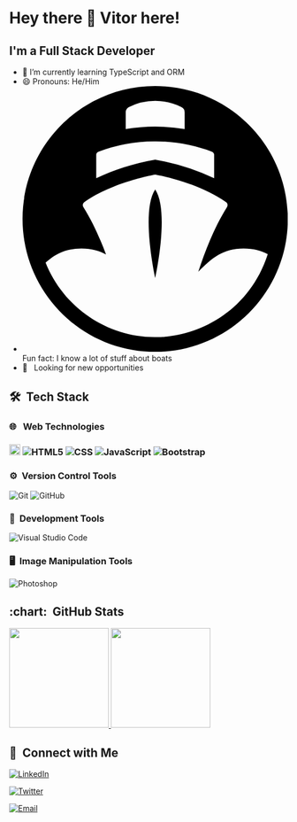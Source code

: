<h1 align: "center"> Hey there 👋 Vitor here!</h1>

## I'm a Full Stack Developer 
- 🌱 I’m currently learning TypeScript and ORM
- 😄 Pronouns: He/Him
- <svg role="img" viewBox="0 0 24 24" xmlns="http://www.w3.org/2000/svg"><path d="M12 0C5.372 0 0 5.372 0 12s5.372 12 12 12 12-5.372 12-12S18.628 0 12 0zm0 1.334c.824 0 1.636.191 2.373.56a.53.53 0 0 1 .294.474v1.519a15.985 15.985 0 0 0-5.334 0V2.368c0-.2.114-.384.294-.474A5.304 5.304 0 0 1 12 1.334zm5.143 4.595c.114.043.19.152.19.274v2.122A20.956 20.956 0 0 0 12 6.648c-1.951.344-3.794.943-5.333 1.677V6.203c0-.122.076-.231.19-.274a14.648 14.648 0 0 1 5.038-.933c1.926-.024 3.725.37 5.248.933zM12 8s3.752.625 6.411 2.482c.145.101.18.299.084.448-1.104 1.74-1.97 3.922-2.596 5.838 1.252-1.28 2.24-2.085 4.1-2.101.9 0 1.598.202 2.185.516C20.42 20.618 15.503 22.72 12 22.667c-4.337.02-8.32-2.702-9.914-6.723.8-.709 1.74-1.277 3.247-1.277.92 0 1.626.212 2.22.537-.554-1.475-1.236-2.994-2.048-4.274a.33.33 0 0 1 .084-.448C8.248 8.625 12 8 12 8zm0 1.333c-1.333 2 0 8 0 8s1.333-6 0-8z"/></svg> Fun fact: I know a lot of stuff about boats
- 👔 &nbsp; Looking for new opportunities

<h2>🛠 &nbsp;Tech Stack</h2>

<h3>🌐 &nbsp; Web Technologies<h3>

<img height="20" alt="React" src="https://img.shields.io/badge/react-%2320232a.svg?&style=for-the-badge&logo=react&logoColor=%2361DAFB"/>&nbsp;![HTML5](https://img.shields.io/badge/-HTML5-333333?style=flat&logo=HTML5)&nbsp;![CSS](https://img.shields.io/badge/-CSS-333333?style=flat&logo=CSS3&logoColor=1572B6)&nbsp;![JavaScript](https://img.shields.io/badge/-JavaScript-333333?style=flat&logo=javascript)&nbsp;![Bootstrap](https://img.shields.io/badge/-Bootstrap-333333?style=flat&logo=bootstrap&logoColor=563D7C)



<h3>⚙️&nbsp; Version Control Tools</h3>

![Git](https://img.shields.io/badge/-Git-333333?style=flat&logo=git)&nbsp;![GitHub](https://img.shields.io/badge/-GitHub-333333?style=flat&logo=github)



<h3>🔧&nbsp; Development Tools</h3>

![Visual Studio Code](https://img.shields.io/badge/-Visual%20Studio%20Code-333333?style=flat&logo=visual-studio-code&logoColor=007ACC)



<h3>🖥&nbsp; Image Manipulation Tools</h3>

![Photoshop](https://img.shields.io/badge/-Photoshop-333333?style=flat&logo=adobe-photoshop)

  
<h2> :chart: &nbsp;GitHub Stats </h2>

<a  href="https://github.com/vitorelourenco">
  <img  height="180em"  src="https://github-readme-stats.vercel.app/api?username=vitorelourenco&theme=buefy&show_icons=true">
</a>
<a  href="https://github.com/vitorelourenco">
  <img  height="180em"  src="https://github-readme-stats.vercel.app/api/top-langs/?username=vitorelourenco&theme=buefy&layout=compact">
</a>

  

<h2>🤝&nbsp; Connect with Me</h2>

<a  href="https://www.linkedin.com/in/vitoremanuellourenco/"><img  alt="LinkedIn"  src="https://img.shields.io/badge/LinkedIn-connect-blue"></a>

<a  href="https://twitter.com/vitorel"><img  alt="Twitter"  src="https://img.shields.io/twitter/follow/vitorel?style=social"></a>

<a  href="mailto:vitor.registros@lourencos.net"><img  alt="Email"  src="https://img.shields.io/badge/email-connect-red"></a>

